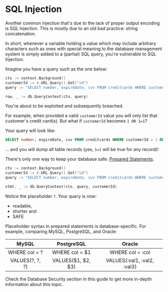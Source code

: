 SQL Injection
=============

Another common injection that's due to the lack of proper output encoding is SQL
Injection. This is mostly due to an old bad practice: string concatenation.

In short, whenever a variable holding a value which may include arbitrary
characters such as ones with special meaning to the database management system
is simply added to a (partial) SQL query, you're vulnerable to SQL Injection.

Imagine you have a query such as the one below:

```go
ctx := context.Background()
customerId := r.URL.Query().Get("id")
query := "SELECT number, expireDate, cvv FROM creditcards WHERE customerId = " + customerId

row, _ := db.QueryContext(ctx, query)
```

You're about to be exploited and subsequently breached.

For example, when provided a valid `customerId` value you will only list that
customer's credit card(s). But what if `customerId` becomes `1 OR 1=1`?

Your query will look like:

```SQL
SELECT number, expireDate, cvv FROM creditcards WHERE customerId = 1 OR 1=1
```

... and you will dump all table records (yes, `1=1` will be true for any record)!

There's only one way to keep your database safe: [Prepared Statements][1].

```go
ctx := context.Background()
customerId := r.URL.Query().Get("id")
query := "SELECT number, expireDate, cvv FROM creditcards WHERE customerId = ?"

stmt, _ := db.QueryContext(ctx, query, customerId)
```
Notice the placeholder `?`. Your query is now:

 * readable,
 * shorter and
 * SAFE

Placeholder syntax in prepared statements is database-specific.
For example, comparing MySQL, PostgreSQL, and Oracle:

| MySQL | PostgreSQL | Oracle |
| :---: | :--------: | :----: |
| WHERE col = ? | WHERE col = $1 | WHERE col = :col |
| VALUES(?, ?, ?) | VALUES($1, $2, $3) | VALUES(:val1, :val2, :val3) |

Check the Database Security section in this guide to get more in-depth
information about this topic.

[1]: https://golang.org/pkg/database/sql/#DB.Prepare
